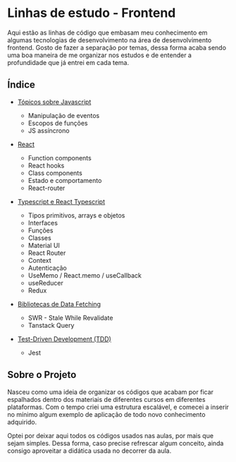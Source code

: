 # Linhas de estudo - Frontend

Aqui estão as linhas de código que embasam meu conhecimento em algumas tecnologias de desenvolvimento na área de desenvolvimento frontend. Gosto de fazer a separação por temas, dessa forma acaba sendo uma boa maneira de me organizar nos estudos e de entender a profundidade que já entrei em cada tema.

## Índice

-   [Tópicos sobre Javascript](TópicosSobreJavascript/)

    -   Manipulação de eventos
    -   Escopos de funções
    -   JS assíncrono

-   [React](React/)

    -   Function components
    -   React hooks
    -   Class components
    -   Estado e comportamento
    -   React-router

-   [Typescript e React Typescript](TypescriptEReactTypescript/)

    -   Tipos primitivos, arrays e objetos
    -   Interfaces
    -   Funções
    -   Classes
    -   Material UI
    -   React Router
    -   Context
    -   Autenticação
    -   UseMemo / React.memo / useCallback
    -   useReducer
    -   Redux

-   [Bibliotecas de Data Fetching](BibliotecasDeDataFetching/)

    -   SWR - Stale While Revalidate
    -   Tanstack Query

-   [Test-Driven Development (TDD)](<TestDrivenDevelopment(TDD)/>)
    -   Jest

## Sobre o Projeto

Nasceu como uma ideia de organizar os códigos que acabam por ficar espalhados dentro dos materiais de diferentes cursos em diferentes plataformas. Com o tempo criei uma estrutura escalável, e comecei a inserir no mínimo algum exemplo de aplicação de todo novo conhecimento adquirido.

Optei por deixar aqui todos os códigos usados nas aulas, por mais que sejam simples. Dessa forma, caso precise refrescar algum conceito, ainda consigo aproveitar a didática usada no decorrer da aula.
